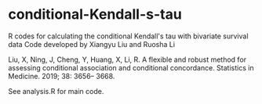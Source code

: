 # conditional-Kendall-s-tau
R codes for calculating the conditional Kendall's tau with bivariate survival data
Code developed by Xiangyu Liu and Ruosha Li

Liu, X, Ning, J, Cheng, Y, Huang, X, Li, R. A flexible and robust method for assessing conditional association and conditional concordance. Statistics in Medicine. 2019; 38: 3656– 3668.

See analysis.R for main code.
